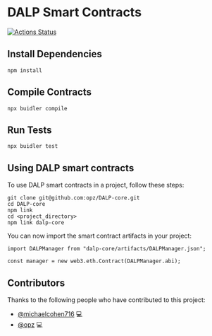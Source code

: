 # DALP Smart Contracts

[![Actions Status](https://github.com/opz/DALP-core/workflows/CI/badge.svg)](https://github.com/opz/DALP-core/actions)

## Install Dependencies

`npm install`

## Compile Contracts

`npx buidler compile`

## Run Tests

`npx buidler test`

## Using DALP smart contracts

To use DALP smart contracts in a project, follow these steps:

```
git clone git@github.com:opz/DALP-core.git
cd DALP-core
npm link
cd <project_directory>
npm link dalp-core
```

You can now import the smart contract artifacts in your project:
```
import DALPManager from "dalp-core/artifacts/DALPManager.json";

const manager = new web3.eth.Contract(DALPManager.abi);
```

## Contributors

Thanks to the following people who have contributed to this project:

* [@michaelcohen716](https://github.com/michaelcohen716) 💻
* [@opz](https://github.com/opz) 💻
